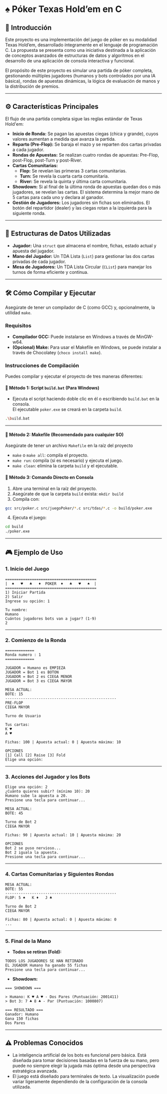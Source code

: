
# ♠️ Póker Texas Hold’em en C

## 📖 Introducción

Este proyecto es una implementación del juego de póker en su modalidad Texas Hold’em, desarrollado íntegramente en el lenguaje de programación C. La propuesta se presenta como una iniciativa destinada a la aplicación de conceptos avanzados de estructuras de datos y algoritmos en el desarrollo de una aplicación de consola interactiva y funcional.

El propósito de este proyecto es simular una partida de póker completa, gestionando múltiples jugadores (humanos y bots controlados por una IA básica), rondas de apuestas dinámicas, la lógica de evaluación de manos y la distribución de premios.

---

## ⚙️ Características Principales

El flujo de una partida completa sigue las reglas estándar de Texas Hold'em:

- **Inicio de Ronda:** Se pagan las apuestas ciegas (chica y grande), cuyos valores aumentan a medida que avanza la partida.
- **Reparto (Pre-Flop):** Se baraja el mazo y se reparten dos cartas privadas a cada jugador.
- **Rondas de Apuestas:** Se realizan cuatro rondas de apuestas: Pre-Flop, post-Flop, post-Turn y post-River.
- **Cartas Comunitarias:**
  - **Flop:** Se revelan las primeras 3 cartas comunitarias.
  - **Turn:** Se revela la cuarta carta comunitaria.
  - **River:** Se revela la quinta y última carta comunitaria.
- **Showdown:** Si al final de la última ronda de apuestas quedan dos o más jugadores, se revelan las cartas. El sistema determina la mejor mano de 5 cartas para cada uno y declara al ganador.
- **Gestión de Jugadores:** Los jugadores sin fichas son eliminados. El botón del repartidor (dealer) y las ciegas rotan a la izquierda para la siguiente ronda.

---

## 🧱 Estructuras de Datos Utilizadas

- **Jugador:** Una `struct` que almacena el nombre, fichas, estado actual y apuesta del jugador.
- **Mano del Jugador:** Un TDA Lista (`List`) para gestionar las dos cartas privadas de cada jugador.
- **Mesa de Jugadores:** Un TDA Lista Circular (`CList`) para manejar los turnos de forma eficiente y continua.

---

## 🛠️ Cómo Compilar y Ejecutar

Asegúrate de tener un compilador de C (como GCC) y, opcionalmente, la utilidad `make`.

### Requisitos

- **Compilador GCC:** Puede instalarse en Windows a través de MinGW-w64.
- **(Opcional) Make:** Para usar el Makefile en Windows, se puede instalar a través de Chocolatey (`choco install make`).

### Instrucciones de Compilación

Puedes compilar y ejecutar el proyecto de tres maneras diferentes:

#### 🔹 Método 1: Script `build.bat` (Para Windows)

- Ejecuta el script haciendo doble clic en él o escribiendo `build.bat` en la consola.  
El ejecutable `poker.exe` se creará en la carpeta `build`.
```bash
.\build.bat
```

---

#### 🔹 Método 2: Makefile (Recomendado para cualquier SO)

Asegúrate de tener un archivo `Makefile` en la raíz del proyecto

- `make` o `make all`: compila el proyecto.
- `make run`: compila (si es necesario) y ejecuta el juego.
- `make clean`: elimina la carpeta `build` y el ejecutable.

#### 🔹 Método 3: Comando Directo en Consola

1. Abre una terminal en la raíz del proyecto.
2. Asegúrate de que la carpeta `build` exista: `mkdir build`
3. Compila con:

```bash
gcc src/poker.c src/juegoPoker/*.c src/tdas/*.c -o build/poker.exe
```

4. Ejecuta el juego:

```bash
cd build
./poker.exe
```

---

## 🎮 Ejemplo de Uso

### 1. Inicio del Juego

```text
=========================================
|  ♠   ♥   ♣   ♦  POKER  ♦   ♣   ♥   ♠  |
=========================================
1) Iniciar Partida
2) Salir
Ingrese su opción: 1

Tu nombre:
Humano
Cuántos jugadores bots van a jugar? (1-9)
2
```

---

### 2. Comienzo de la Ronda

```text
=============
Ronda numero : 1
=============

JUGADOR = Humano es EMPIEZA
JUGADOR = Bot 1 es BOTON
JUGADOR = Bot 2 es CIEGA MENOR
JUGADOR = Bot 3 es CIEGA MAYOR

MESA ACTUAL:
BOTE: 15
--------------------------------------------------
PRE-FLOP
CIEGA MAYOR

Turno de Usuario

Tus cartas:
K ♥
A ♥

Fichas: 100 | Apuesta actual: 0 | Apuesta máxima: 10

OPCIONES
[1] Call [2] Raise [3] Fold
Elige una opción:
```

---

### 3. Acciones del Jugador y los Bots

```text
Elige una opción: 2
¿Cuánto quieres subir? (mínimo 10): 20
Humano sube la apuesta a 20.
Presione una tecla para continuar...

MESA ACTUAL:
BOTE: 45

Turno de Bot 2
CIEGA MAYOR

Fichas: 90 | Apuesta actual: 10 | Apuesta máxima: 20

OPCIONES
Bot 2 se puso nervioso...
Bot 2 iguala la apuesta.
Presione una tecla para continuar...
```

---

### 4. Cartas Comunitarias y Siguientes Rondas

```text
MESA ACTUAL:
BOTE: 55
--------------------------------------------------
FLOP: 5 ♠   K ♦   J ♣

Turno de Bot 2
CIEGA MAYOR

Fichas: 80 | Apuesta actual: 0 | Apuesta máxima: 0
...
```

---

### 5. Final de la Mano

- **Todos se retiran (Fold):**

```text
TODOS LOS JUGADORES SE HAN RETIRADO
EL JUGADOR Humano ha ganado 55 fichas
Presione una tecla para continuar...
```

- **Showdown:**

```text
=== SHOWDOWN ===

> Humano: K ♥ A ♥ - Dos Pares (Puntuación: 2001411)
> Bot 3: 7 ♣ 8 ♣ - Par (Puntuación: 1000807)

=== RESULTADO ===
Ganador: Humano
Gana 150 fichas
Dos Pares
```

---

## ⚠️ Problemas Conocidos

- La inteligencia artificial de los bots es funcional pero básica. Está diseñada para tomar decisiones basadas en la fuerza de su mano, pero puede no siempre elegir la jugada más óptima desde una perspectiva estratégica avanzada.
- El juego está diseñado para terminales de texto. La visualización puede variar ligeramente dependiendo de la configuración de la consola utilizada.
